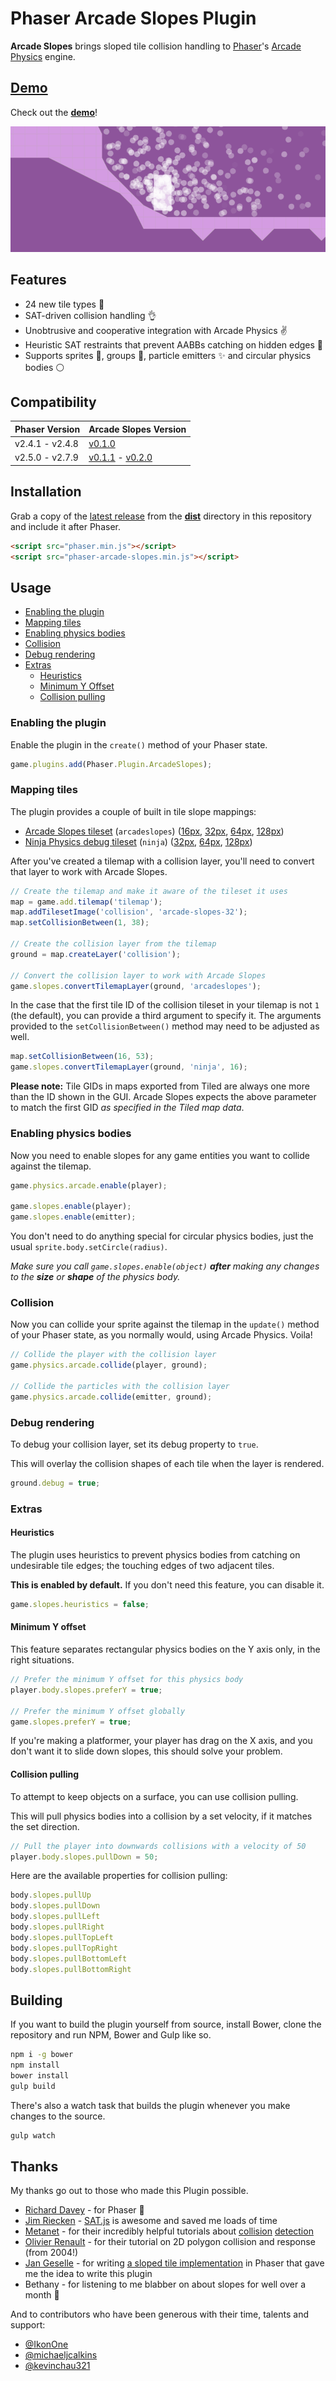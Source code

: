 # Phaser Arcade Slopes Plugin

**Arcade Slopes** brings sloped tile collision handling to
[Phaser](http://phaser.io)'s [Arcade
Physics](http://phaser.io/examples/v2/category/arcade-physics) engine.

## [Demo](http://hexus.github.io/phaser-arcade-slopes)

Check out the **[demo](http://hexus.github.io/phaser-arcade-slopes)**!

![Phaser Arcade Slopes](screenshot.gif)

## Features

- 24 new tile types :tada:
- SAT-driven collision handling :ok_hand:
- Unobtrusive and cooperative integration with Arcade Physics :v:
- Heuristic SAT restraints that prevent AABBs catching on hidden edges :clap:
- Supports sprites :rocket:, groups :busts_in_silhouette:, particle
  emitters :sparkles: and circular physics bodies :white_circle:

## Compatibility

| Phaser Version  | Arcade Slopes Version                                               |
| --------------- | ------------------------------------------------------------------- |
| v2.4.1 - v2.4.8 | [v0.1.0](https://github.com/hexus/phaser-arcade-slopes/tree/v0.1.0) |
| v2.5.0 - v2.7.9 | [v0.1.1](https://github.com/hexus/phaser-arcade-slopes/tree/v0.1.1) - [v0.2.0](https://github.com/hexus/phaser-arcade-slopes/tree/v0.2.0) |

## Installation

Grab a copy of the
[latest release](https://raw.githubusercontent.com/hexus/phaser-arcade-slopes/v0.2.0/dist/phaser-arcade-slopes.min.js)
from the [**dist**](dist) directory in this repository and include it after
Phaser.

```html
<script src="phaser.min.js"></script>
<script src="phaser-arcade-slopes.min.js"></script>
```

## Usage

- [Enabling the plugin](#enabling-the-plugin)
- [Mapping tiles](#mapping-tiles)
- [Enabling physics bodies](#enabling-physics-bodies)
- [Collision](#collision)
- [Debug rendering](#debug-rendering)
- [Extras](#extras)
  - [Heuristics](#heuristics)
  - [Minimum Y Offset](#minimum-y-offset)
  - [Collision pulling](#collision-pulling)

### Enabling the plugin

Enable the plugin in the `create()` method of your Phaser state.

```js
game.plugins.add(Phaser.Plugin.ArcadeSlopes);
```

### Mapping tiles

The plugin provides a couple of built in tile slope mappings:

- [Arcade Slopes tileset](assets)
  (`arcadeslopes`)
  ([16px](https://raw.githubusercontent.com/hexus/phaser-arcade-slopes/master/assets/arcade-slopes-16.png),
  [32px](https://raw.githubusercontent.com/hexus/phaser-arcade-slopes/master/assets/arcade-slopes-32.png),
  [64px](https://raw.githubusercontent.com/hexus/phaser-arcade-slopes/master/assets/arcade-slopes-64.png),
  [128px](https://raw.githubusercontent.com/hexus/phaser-arcade-slopes/master/assets/arcade-slopes-128.png))
- [Ninja Physics debug tileset](https://github.com/photonstorm/phaser/tree/v2.4.7/resources/Ninja%20Physics%20Debug%20Tiles)
  (`ninja`)
  ([32px](https://raw.githubusercontent.com/photonstorm/phaser/v2.4.7/resources/Ninja%20Physics%20Debug%20Tiles/32px/ninja-tiles32.png), [64px](https://raw.githubusercontent.com/photonstorm/phaser/v2.4.7/resources/Ninja%20Physics%20Debug%20Tiles/64px/ninja-tiles64.png),
  [128px](https://raw.githubusercontent.com/photonstorm/phaser/v2.4.7/resources/Ninja%20Physics%20Debug%20Tiles/128px/ninja-tiles128.png))

After you've created a tilemap with a collision layer, you'll need to convert
that layer to work with Arcade Slopes.

```js
// Create the tilemap and make it aware of the tileset it uses
map = game.add.tilemap('tilemap');
map.addTilesetImage('collision', 'arcade-slopes-32');
map.setCollisionBetween(1, 38);

// Create the collision layer from the tilemap
ground = map.createLayer('collision');

// Convert the collision layer to work with Arcade Slopes
game.slopes.convertTilemapLayer(ground, 'arcadeslopes');
```

In the case that the first tile ID of the collision tileset in your tilemap is
not `1` (the default), you can provide a third argument to specify it. The
arguments provided to the `setCollisionBetween()` method may need to be adjusted
as well.

```js
map.setCollisionBetween(16, 53);
game.slopes.convertTilemapLayer(ground, 'ninja', 16);
```

**Please note:** Tile GIDs in maps exported from Tiled are always one more than
the ID shown in the GUI. Arcade Slopes expects the above parameter to match the
first GID _as specified in the Tiled map data_.

### Enabling physics bodies

Now you need to enable slopes for any game entities you want to collide against
the tilemap.

```js
game.physics.arcade.enable(player);

game.slopes.enable(player);
game.slopes.enable(emitter);
```

You don't need to do anything special for circular physics bodies, just the
usual `sprite.body.setCircle(radius)`.

_Make sure you call `game.slopes.enable(object)` **after** making any changes to
the **size** or **shape** of the physics body._

### Collision

Now you can collide your sprite against the tilemap in the `update()` method of
your Phaser state, as you normally would, using Arcade Physics. Voila!

```js
// Collide the player with the collision layer
game.physics.arcade.collide(player, ground);

// Collide the particles with the collision layer
game.physics.arcade.collide(emitter, ground);
```

### Debug rendering

To debug your collision layer, set its debug property to `true`.

This will overlay the collision shapes of each tile when the layer is rendered.

```js
ground.debug = true;
```

### Extras

#### Heuristics

The plugin uses heuristics to prevent physics bodies from catching on
undesirable tile edges; the touching edges of two adjacent tiles.

**This is enabled by default.** If you don't need this feature, you can disable
it.

```js
game.slopes.heuristics = false;
```

#### Minimum Y offset

This feature separates rectangular physics bodies on the Y axis only, in the
right situations.

```js
// Prefer the minimum Y offset for this physics body
player.body.slopes.preferY = true;

// Prefer the minimum Y offset globally
game.slopes.preferY = true;
```

If you're making a platformer, your player has drag on the X axis, and you don't
want it to slide down slopes, this should solve your problem.

#### Collision pulling

To attempt to keep objects on a surface, you can use collision pulling.

This will pull physics bodies into a collision by a set velocity, if it matches
the set direction.

```js
// Pull the player into downwards collisions with a velocity of 50
player.body.slopes.pullDown = 50;
```

Here are the available properties for collision pulling:

```js
body.slopes.pullUp
body.slopes.pullDown
body.slopes.pullLeft
body.slopes.pullRight
body.slopes.pullTopLeft
body.slopes.pullTopRight
body.slopes.pullBottomLeft
body.slopes.pullBottomRight
```

## Building

If you want to build the plugin yourself from source, install Bower, clone the
repository and run NPM, Bower and Gulp like so.

```bash
npm i -g bower
npm install
bower install
gulp build
```

There's also a watch task that builds the plugin whenever you make changes
to the source.

```bash
gulp watch
```

## Thanks

My thanks go out to those who made this Plugin possible.

- [Richard Davey](https://twitter.com/photonstorm) - for Phaser :rocket:
- [Jim Riecken](https://github.com/jriecken) - [SAT.js](https://github.com/jriecken/sat-js)
  is awesome and saved me loads of time
- [Metanet](http://www.metanetsoftware.com/) - for their incredibly helpful
  tutorials about [collision](http://www.metanetsoftware.com/technique/tutorialA.html)
  [detection](http://www.metanetsoftware.com/technique/tutorialB.html)
- [Olivier Renault](http://elancev.name/oliver/2D%20polygon.htm#tut4) - for their
  tutorial on 2D polygon collision and response (from 2004!)
- [Jan Geselle](https://github.com/geselle-jan) - for writing [a sloped tile
  implementation](https://github.com/geselle-jan/Metroid/commit/9c213e9f5779df1dcd6f7d2bed2a9b676a9e3c6b#diff-467b4e6069f6692511fc5e60f3c426ccR158)
  in Phaser that gave me the idea to write this plugin
- Bethany - for listening to me blabber on about slopes for well over a month
  :full_moon_with_face:

And to contributors who have been generous with their time, talents and support:

- [@IkonOne](https://github.com/IkonOne)
- [@michaeljcalkins](https://github.com/michaeljcalkins)
- [@kevinchau321](https://github.com/kevinchau321)
